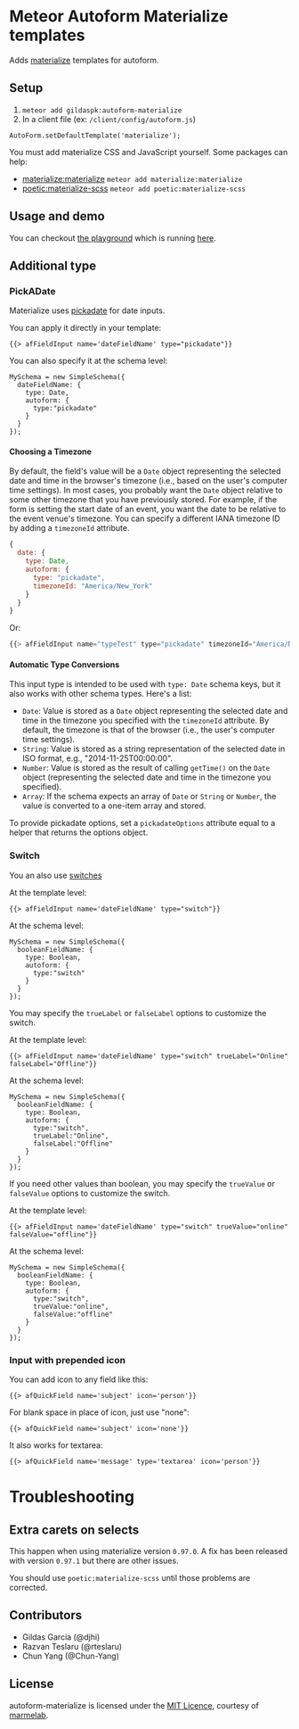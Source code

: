 Meteor Autoform Materialize templates
=========================
Adds [materialize](http://materializecss.com/) templates for autoform.

## Setup

1. `meteor add gildaspk:autoform-materialize`
2. In a client file (ex: `/client/config/autoform.js`)
  ```
  AutoForm.setDefaultTemplate('materialize');
  ```

You must add materialize CSS and JavaScript yourself. Some packages can help:

- [materialize:materialize](https://atmospherejs.com/materialize/materialize) `meteor add materialize:materialize`
- [poetic:materialize-scss](https://atmospherejs.com/poetic/materialize-scss) `meteor add poetic:materialize-scss`

## Usage and demo

You can checkout [the playground](https://github.com/djhi/meteor-autoform-materialize-playground) which is running [here](http://autoform-materialize-playground.meteor.com/).

## Additional type

### PickADate
Materialize uses [pickadate](https://github.com/amsul/pickadate.js) for date inputs.

You can apply it directly in your template:

```
{{> afFieldInput name='dateFieldName' type="pickadate"}}
```

You can also specify it at the schema level:
```
MySchema = new SimpleSchema({
  dateFieldName: {
    type: Date,
    autoform: {
      type:"pickadate"
    }
  }
});
```
#### Choosing a Timezone

By default, the field's value will be a `Date` object representing the selected date and time in the browser's timezone (i.e., based on the user's computer time settings). In most cases, you probably want the `Date` object relative to some other timezone that you have previously stored. For example, if the form is setting the start date of an event, you want the date to be relative to the event venue's timezone. You can specify a different IANA timezone ID by adding a `timezoneId` attribute.

```js
{
  date: {
    type: Date,
    autoform: {
      type: "pickadate",
      timezoneId: "America/New_York"
    }
  }
}
```

Or:

```js
{{> afFieldInput name="typeTest" type="pickadate" timezoneId="America/New_York"}}
```

#### Automatic Type Conversions

This input type is intended to be used with `type: Date` schema keys, but it also works with other schema types. Here's a list:

* `Date`: Value is stored as a `Date` object representing the selected date and time in the timezone you specified with the `timezoneId` attribute. By default, the timezone is that of the browser (i.e., the user's computer time settings).
* `String`: Value is stored as a string representation of the selected date in ISO format, e.g., "2014-11-25T00:00:00".
* `Number`: Value is stored as the result of calling `getTime()` on the `Date` object (representing the selected date and time in the timezone you specified).
* `Array`: If the schema expects an array of `Date` or `String` or `Number`, the value is converted to a one-item array and stored.

To provide pickadate options, set a `pickadateOptions` attribute equal to a helper that returns the options object.

### Switch

You an also use [switches](http://materializecss.com/forms.html#switches)

At the template level:
```
{{> afFieldInput name='dateFieldName' type="switch"}}
```

At the schema level:
```
MySchema = new SimpleSchema({
  booleanFieldName: {
    type: Boolean,
    autoform: {
      type:"switch"
    }
  }
});
```

You may specify the `trueLabel` or `falseLabel` options to customize the switch.

At the template level:
```
{{> afFieldInput name='dateFieldName' type="switch" trueLabel="Online" falseLabel="Offline"}}
```

At the schema level:
```
MySchema = new SimpleSchema({
  booleanFieldName: {
    type: Boolean,
    autoform: {
      type:"switch",
      trueLabel:"Online",
      falseLabel:"Offline"
    }
  }
});
```
If you need other values than boolean, you may specify the `trueValue` or `falseValue` options to customize the switch.

At the template level:
```
{{> afFieldInput name='dateFieldName' type="switch" trueValue="online" falseValue="offline"}}
```

At the schema level:
```
MySchema = new SimpleSchema({
  booleanFieldName: {
    type: Boolean,
    autoform: {
      type:"switch",
      trueValue:"online",
      falseValue:"offline"
    }
  }
});
```

### Input with prepended icon
You can add icon to any field like this:
```
{{> afQuickField name='subject' icon='person'}}
```
For blank space in place of icon, just use "none":
```
{{> afQuickField name='subject' icon='none'}}
```

It also works for textarea:
```
{{> afQuickField name='message' type='textarea' icon='person'}}
```

# Troubleshooting

## Extra carets on selects

This happen when using materialize version `0.97.0`. A fix has been released with version `0.97.1` but there are other issues.

You should use `poetic:materialize-scss` until those problems are corrected.

## Contributors
- Gildas Garcia (@djhi)
- Razvan Teslaru (@rteslaru)
- Chun Yang (@Chun-Yang)

## License
autoform-materialize is licensed under the [MIT Licence](LICENSE), courtesy of [marmelab](http://marmelab.com).
